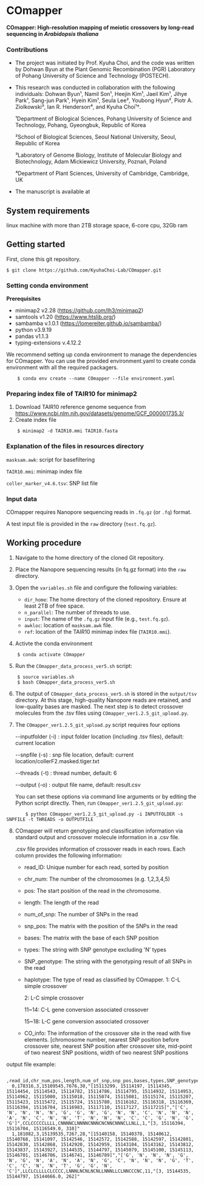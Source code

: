 # COmapper

**COmapper: High-resolution mapping of meiotic crossovers by long-read sequencing in _Arabidopsis thaliana_**

### Contributions

- The project was initiated by Prof. Kyuha Choi, and the code was written by Dohwan Byun at the Plant Genomic Recombination (PGR) Laboratory of Pohang University of Science and Technology (POSTECH).
- This research was conducted in collaboration with the following individuals: Dohwan Byun¹, Namil Son¹, Heejin Kim¹, Jaeil Kim¹, Jihye Park¹, Sang-jun Park¹, Hyein Kim¹, Seula Lee², Youbong Hyun², Piotr A. Ziolkowski³, Ian R. Henderson⁴, and Kyuha Choi¹†.

  ¹Department of Biological Sciences, Pohang University of Science and Technology, Pohang, Gyeongbuk, Republic of Korea

  ²School of Biological Sciences, Seoul National University, Seoul, Republic of Korea

  ³Laboratory of Genome Biology, Institute of Molecular Biology and Biotechnology, Adam Mickiewicz University, Poznań, Poland

  ⁴Department of Plant Sciences, University of Cambridge, Cambridge, UK

- The manuscript is available at

## System requirements

linux machine with more than 2TB storage space, 6-core cpu, 32Gb ram

## Getting started

First, clone this git repository.

    $ git clone https://github.com/KyuhaChoi-Lab/COmapper.git
    
### Setting conda environment

**Prerequisites**
- minimap2 v2.28 (https://github.com/lh3/minimap2)
- samtools v1.20 (https://www.htslib.org/)
- sambamba v.1.0.1 (https://lomereiter.github.io/sambamba/)
- python v3.9.19
- pandas v1.1.3
- typing-extensions v.4.12.2

We recommend setting up conda environment to manage the dependencies for COmapper.
You can use the provided environment.yaml to create conda environment with all the required packagers.

```
    $ conda env create --name COmapper --file environment.yaml
```

### Preparing index file of TAIR10 for minimap2
1. Download TAIR10 reference genome sequence from https://www.ncbi.nlm.nih.gov/datasets/genome/GCF_000001735.3/
2. Create index file

```
    $ minimap2 -d TAIR10.mmi TAIR10.fasta
```

### Explanation of the files in resources directory

  `masksam.awk`: script for basefiltering
    
  `TAIR10.mmi`: minimap index file

  `coller_marker_v4.6.tsv`: SNP list file

    
### Input data
COmapper requires Nanopore sequencing reads in `.fq.gz` (or `.fq`) format.

A test input file is provided in the `raw` directory (`test.fq.gz`).

## Working procedure

1.  Navigate to the home directory of the cloned Git repository.

2.	Place the Nanopore sequencing results (in fq.gz format) into the `raw` directory.

3.	Open the `variables.sh` file and configure the following variables:
    - `dir_home`: The home directory of the cloned repository. Ensure at least 2TB of free space.
  	- `n_parallel`: The number of threads to use.
  	- `input`: The name of the `.fq.gz` input file (e.g., `test.fq.gz`).
    - `awkloc`: location of `masksam.awk` file.
    - `ref`: location of the TAIR10 minimap index file (`TAIR10.mmi`).

4. Activte the conda environment

```
    $ conda activate COmapper
```

5. Run the `COmapper_data_process_ver5.sh` script:

```
    $ source variables.sh
    $ bash COmapper_data_process_ver5.sh
```

6. The output of `COmapper_data_process_ver5.sh` is stored in the `output/tsv` directory. At this stage, high-quality Nanopore reads are retained, and low-quality bases are masked. The next step is to detect crossover molecules from the .tsv files using `COmapper_ver1.2.5_git_upload.py`.

7. The `COmapper_ver1.2.5_git_upload.py` script requires four options

   --inputfolder (-i) : input folder location (including .tsv files), default: current location
   
   --snpfile (-s) : snp file location, default: current location/collerF2.masked.tiger.txt

   --threads (-t) : thread number, default: 6

   --output (-o) : output file name, default: result.csv

    You can set these options via command line arguments or by editing the Python script directly. Then, run `COmapper_ver1.2.5_git_upload.py`:

```
       $ python COmapper_ver1.2.5_git_upload.py -i INPUTFOLDER -s SNPFILE -t THREADS -o OUTPUTFILE
```

8. COmapper will return genotyping and classification information via standard output and crossover molecule information in a .csv file.

   .csv file provides information of crossover reads in each rows. Each column provides the following information:
   - read_ID: Unique number for each read, sorted by position
   - chr_num: The number of the chromosomes (e.g. 1,2,3,4,5)
   - pos: The start position of the read in the chromosome.
   - length: The length of the read
   - num_of_snp: The number of SNPs in the read
   - snp_pos: The matrix with the position of the SNPs in the read
   - bases: The matrix with the base of each SNP position
   - types: The string with SNP genotype excluding 'N’ types
   - SNP_genotype: The string with the genotyping result of all SNPs in the read
   - haplotype: The type of read as classified by COmapper.
       1: C-L simple crossover
     
       2: L-C simple crossover
     
       11~14: C-L gene conversion associated crossover
     
       15~18: L-C gene conversion associated crossover
     
   - CO_info: The information of the crossover site in the read with five elements. [chromosome number, nearest SNP position before crossover site, nearest SNP position after crossover site, mid-point of two nearest SNP positions, width of two nearest SNP positions

output file example:

      ,read_id,chr_num,pos,length,num_of_snp,snp_pos,bases,types,SNP_genotype,haplotype,CO_info
      0,178316,3,15109545,7676,30,"[15113299, 15114197, 15114345, 15114454, 15114543, 15114782, 15114786, 15114795, 15114932, 15114953, 15114962, 15115000, 15115018, 15115074, 15115081, 15115174, 15115207, 15115423, 15115472, 15115724, 15115780, 15116162, 15116318, 15116369, 15116394, 15116704, 15116983, 15117110, 15117127, 15117215]","['C', 'N', 'N', 'N', 'N', 'G', 'G', 'N', 'G', 'N', 'N', 'C', 'N', 'N', 'N', 'A', 'N', 'C', 'N', 'N', 'T', 'N', 'N', 'N', 'C', 'C', 'G', 'N', 'G', 'G']",CCLCCCCCLLLL,CNNNNCLNNNNCNNNCNCNNCNNNCLLNLL,1,"[3, 15116394, 15116704, 15116549.0, 310]"
      1,181082,3,15139535,7267,28,"[15140158, 15140378, 15140612, 15140768, 15141097, 15142546, 15142572, 15142588, 15142597, 15142801, 15142830, 15142868, 15142920, 15142959, 15143104, 15143162, 15143812, 15143837, 15143927, 15144535, 15144797, 15145079, 15145100, 15145113, 15146701, 15146706, 15146741, 15146789]","['G', 'N', 'N', 'N', 'G', 'N', 'G', 'N', 'A', 'N', 'A', 'N', 'G', 'C', 'N', 'N', 'N', 'G', 'T', 'C', 'C', 'N', 'N', 'T', 'G', 'G', 'N', 'C']",LLCLCLLLLCLCCCC,LNNNLNCNLNCNLLNNNLLCLNNCCCNC,11,"[3, 15144535, 15144797, 15144666.0, 262]"



